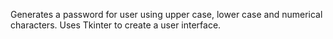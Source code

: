 Generates a password for user using upper case, lower case and numerical characters.
Uses Tkinter to create a user interface.
